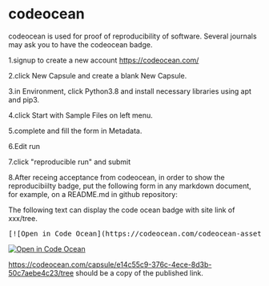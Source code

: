 # codeocean
codeocean is used for proof of reproducibility of software. 
Several journals may ask you to have the codeocean badge.

1.signup to create a new account
  https://codeocean.com/
  
2.click New Capsule and create a blank New Capsule.

3.in Environment, click Python3.8 and install necessary libraries using apt and pip3.

4.click Start with Sample Files on left menu.

5.complete and fill the form in Metadata.

6.Edit run

7.click "reproducible run" and submit

8.After receing acceptance from codeocean, in order to show the reproducibiilty badge, 
put the following form in any markdown document, for example, on a README.md in github repository:

The following text can display the code ocean badge with site link of xxx/tree.
<pre>
[![Open in Code Ocean](https://codeocean.com/codeocean-assets/badge/open-in-code-ocean.svg)](https://codeocean.com/capsule/e14c55c9-376c-4ece-8d3b-50c7aebe4c23/tree)
</pre>
[![Open in Code Ocean](https://codeocean.com/codeocean-assets/badge/open-in-code-ocean.svg)](https://codeocean.com/capsule/e14c55c9-376c-4ece-8d3b-50c7aebe4c23/tree)

https://codeocean.com/capsule/e14c55c9-376c-4ece-8d3b-50c7aebe4c23/tree should be a copy of the published link.
